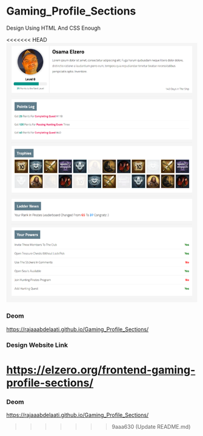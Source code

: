 # Gaming_Profile_Sections
Design Using HTML And CSS Enough

<<<<<<< HEAD
![Design preview for the Gaming_Profile_Sections Challenge](./images/Design.png)

### Deom 
https://rajaaabdelaati.github.io/Gaming_Profile_Sections/

### Design Website Link 
https://elzero.org/frontend-gaming-profile-sections/
=======
### Deom 
https://rajaaabdelaati.github.io/Gaming_Profile_Sections/
>>>>>>> 9aaa630 (Update README.md)
